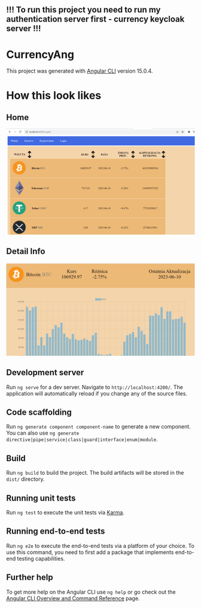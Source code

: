 ##   !!! To run this project you need to run my authentication server first - currency keycloak server !!! 

# CurrencyAng

This project was generated with [Angular CLI](https://github.com/angular/angular-cli) version 15.0.4.

# How this look likes

## Home
![Image](https://github.com/Dawid997420/CurrencyAng/blob/master/src/assets/git/index.png)

## Detail Info
![Image](https://github.com/Dawid997420/CurrencyAng/blob/master/src/assets/git/wykres.png)



## Development server

Run `ng serve` for a dev server. Navigate to `http://localhost:4200/`. The application will automatically reload if you change any of the source files.

## Code scaffolding

Run `ng generate component component-name` to generate a new component. You can also use `ng generate directive|pipe|service|class|guard|interface|enum|module`.

## Build

Run `ng build` to build the project. The build artifacts will be stored in the `dist/` directory.

## Running unit tests

Run `ng test` to execute the unit tests via [Karma](https://karma-runner.github.io).

## Running end-to-end tests

Run `ng e2e` to execute the end-to-end tests via a platform of your choice. To use this command, you need to first add a package that implements end-to-end testing capabilities.

## Further help

To get more help on the Angular CLI use `ng help` or go check out the [Angular CLI Overview and Command Reference](https://angular.io/cli) page.
